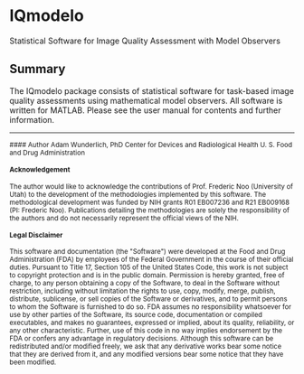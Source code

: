 # IQmodelo
Statistical Software for Image Quality Assessment with Model Observers

## Summary
The IQmodelo package consists of statistical software for task-based image quality assessments using mathematical model observers. All software is written for MATLAB. Please see the user manual for contents and further information. 

<hr>
<sup>
#### Author
Adam Wunderlich, PhD  
Center for Devices and Radiological Health  
U. S. Food and Drug Administration

#### Acknowledgement
The author would like to acknowledge the contributions of Prof. Frederic Noo (University of Utah) to the development of the methodologies implemented by this software. The methodological development was funded by NIH grants R01 EB007236 and R21 EB009168 (PI: Frederic Noo). Publications detailing the methodologies are solely the responsibility of the authors and do not necessarily represent the official views of the NIH.

#### Legal Disclaimer
This software and documentation (the "Software") were developed at the Food and Drug Administration (FDA) by employees of the Federal Government in the course of their official duties. Pursuant to Title 17, Section 105 of the United States Code, this work is not subject to copyright protection and is in the public domain. Permission is hereby granted, free of charge, to any person obtaining a copy of the Software, to deal in the Software without restriction, including without limitation the rights to use, copy, modify, merge, publish, distribute, sublicense, or sell copies of the Software or derivatives, and to permit persons to whom the Software is furnished to do so. FDA assumes no responsibility whatsoever for use by other parties of the Software, its source code, documentation or compiled executables, and makes no guarantees, expressed or implied, about its quality, reliability, or any other characteristic. Further, use of this code in no way implies endorsement by the FDA or confers any advantage in regulatory decisions. Although this software can be redistributed and/or modified freely, we ask that any derivative works bear some notice that they are derived from it, and any modified versions bear some notice that they have been modified. 

</sup>
